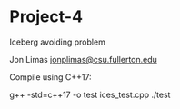 # Project-4
Iceberg avoiding problem

Jon Limas  jonplimas@csu.fullerton.edu


Compile using C++17:

g++ -std=c++17 -o test ices_test.cpp
./test
